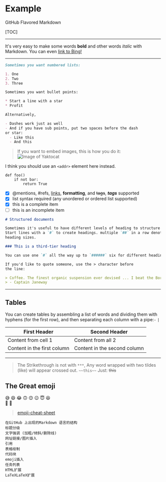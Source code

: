 # Example

GitHub Flavored Markdown

[TOC]

---
It's very easy to make some words **bold** and other words *italic* with Markdown. You can even
[link to Bing!](https://bing.com)
___

``` Markdown
Sometimes you want numbered lists:

1. One 
2. Two
3. Three

Sometimes you want bullet points:

* Start a line with a star
* Profit

Alternatively,

- Dashes work just as well
- And if you have sub points, put two spaces before the dash 
or star:
  - Like this 
  - And this
```

> If you want to embed images, this is how you do it:
> ![Image of Yaktocat](https://octodex.github.com/images/yaktocat.png)

I think you should use an `<addr>` element here instead. 

    def foo()
        if not bar:
            return True
            
- [x] @mentions, #refs, [links](), **formatting**, and <del>tags</del>, ***tags*** 
supported
- [x] list syntax required (any unordered or ordered list supported)
- [x] this is a complete item
- [ ] this is an incomplete item

``` Markdown
# Structured documents

Sometimes it's useful to have different levels of heading to structure your documents. 
Start lines with a `#` to create headings. multiple `##` in a row denote smaller 
heading sizes.

### This is a third-tier heading

You can use one `#` all the way up to `######` six for different heading sizes.

If you'd like to quote someone, use the > character before
the line:

> Coffee. The finest organic suspension ever devised ... I beat the Borg `What is Borg? ` with it
> - Captain Janeway
```

---
## Tables
You can create tables by assembling a list of words and dividing them with hyphens
 (for the first row), and then separating each column with a pipe:`-` `|`
 
 First Header | Second Header
 ------------ | -------------
 Content from cell 1 | Content from all 2
 Content in the first column | Content in the second column
 ___
 
> The Strikethrough is not with `***`, Any word wrapped with two tildes (like) will appear crossed out. `~~this~~`
> Just: ~~this~~

## The Great emoji
:sweat_smile:
:smile:
:joy:
:upside_down_face:
:blush:
:wink:
:innocent:
:laughing: \
:slightly_smiling_face:
:rofl:

> [emoji-cheat-sheet](https://github.com/ikatyang/emoji-cheat-sheet/blob/master/README.md)

```
在GitHub 上出现的Markdown 语言的结构
标题分级
文字强调 (加粗/倾斜/删除线)
网址链接/图片插入
引用
表格绘制
代码块
emoji插入
任务列表
HTML扩展
LaTeXLaTeX扩展
```
